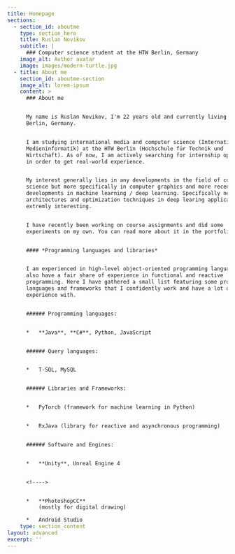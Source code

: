 ```yaml
---
title: Homepage
sections:
  - section_id: aboutme
    type: section_hero
    title: Ruslan Novikov
    subtitle: |
      ### Computer science student at the HTW Berlin, Germany
    image_alt: Author avatar
    image: images/modern-turtle.jpg
  - title: About me
    section_id: aboutme-section
    image_alt: lorem-ipsum
    content: >
      ### About me


      My name is Ruslan Novikov, I'm 22 years old and currently living in
      Berlin, Germany.


      I am studying international media and computer science (Internationale
      Medieninformatik) at the HTW Berlin (Hochschule für Technik und
      Wirtschaft). As of now, I am actively searching for internship opportunity
      in order to get real-world experience.


      My interest generally lies in any developments in the field of computer
      science but more specifically in computer graphics and more recently, in
      developments in machine learning / deep learning. Specifically network
      architectures and optimization techniques in deep learing applications are
      extremly interesting. 


      I have recently been working on course assignments and did some
      experiments on my own. You can read more about it in the portfolio tab.


      #### *Programming languages and libraries*


      I am experienced in high-level object-oriented programming languages and
      also have a fair share of experience in functional and reactive
      programming. Here I have gathered a small list featuring some programming
      languages and frameworks that I confidently work and have a lot of
      experience with.


      ###### Programming languages:


      *   **Java**, **C#**, Python, JavaScript


      ###### Query languages:


      *   T-SQL, MySQL


      ###### Libraries and Frameworks:


      *   PyTorch (framework for machine learning in Python)


      *   RxJava (library for reactive and asynchronous programming)


      ###### Software and Engines:


      *   **Unity**, Unreal Engine 4


      <!---->


      *   **PhotoshopCC**
          (mostly for digital drawing)

      *   Android Studio
    type: section_content
layout: advanced
excerpt: ''
---
```

